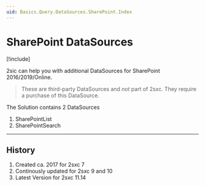 ```yaml
---
uid: Basics.Query.DataSources.SharePoint.Index
---
```


# SharePoint DataSources

[!include[](~/basics/stack/_shared-float-summary.md)]
<style>.context-box-summary .query { visibility: visible; } </style>

2sic can help you with additional DataSources for SharePoint 2016/2019/Online. 

> These are third-party DataSources and _not_ part of 2sxc. They require a purchase of this DataSource. 

The Solution contains 2 DataSources

1. SharePointList
1. SharePointSearch

---

## History

1. Created ca. 2017 for 2sxc 7
1. Continously updated for 2sxc 9 and 10
1. Latest Version for 2sxc 11.14

